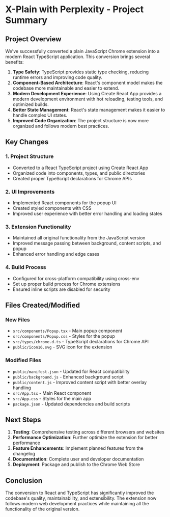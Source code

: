 # X-Plain with Perplexity - Project Summary

## Project Overview

We've successfully converted a plain JavaScript Chrome extension into a modern React TypeScript application. This conversion brings several benefits:

1. **Type Safety**: TypeScript provides static type checking, reducing runtime errors and improving code quality.
2. **Component-Based Architecture**: React's component model makes the codebase more maintainable and easier to extend.
3. **Modern Development Experience**: Using Create React App provides a modern development environment with hot reloading, testing tools, and optimized builds.
4. **Better State Management**: React's state management makes it easier to handle complex UI states.
5. **Improved Code Organization**: The project structure is now more organized and follows modern best practices.

## Key Changes

### 1. Project Structure
- Converted to a React TypeScript project using Create React App
- Organized code into components, types, and public directories
- Created proper TypeScript declarations for Chrome APIs

### 2. UI Improvements
- Implemented React components for the popup UI
- Created styled components with CSS
- Improved user experience with better error handling and loading states

### 3. Extension Functionality
- Maintained all original functionality from the JavaScript version
- Improved message passing between background, content scripts, and popup
- Enhanced error handling and edge cases

### 4. Build Process
- Configured for cross-platform compatibility using cross-env
- Set up proper build process for Chrome extensions
- Ensured inline scripts are disabled for security

## Files Created/Modified

### New Files
- `src/components/Popup.tsx` - Main popup component
- `src/components/Popup.css` - Styles for the popup
- `src/types/chrome.d.ts` - TypeScript declarations for Chrome API
- `public/icon16.svg` - SVG icon for the extension

### Modified Files
- `public/manifest.json` - Updated for React compatibility
- `public/background.js` - Enhanced background script
- `public/content.js` - Improved content script with better overlay handling
- `src/App.tsx` - Main React component
- `src/App.css` - Styles for the main app
- `package.json` - Updated dependencies and build scripts

## Next Steps

1. **Testing**: Comprehensive testing across different browsers and websites
2. **Performance Optimization**: Further optimize the extension for better performance
3. **Feature Enhancements**: Implement planned features from the changelog
4. **Documentation**: Complete user and developer documentation
5. **Deployment**: Package and publish to the Chrome Web Store

## Conclusion

The conversion to React and TypeScript has significantly improved the codebase's quality, maintainability, and extensibility. The extension now follows modern web development practices while maintaining all the functionality of the original version. 